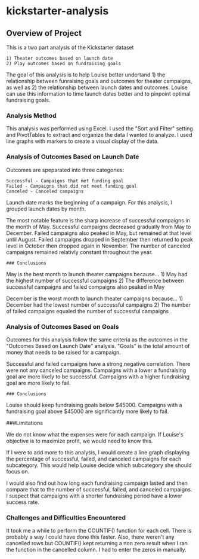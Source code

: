 # kickstarter-analysis

## Overview of Project

This is a two part analysis of the Kickstarter dataset 

    1) Theater outcomes based on launch date
    2) Play outcomes based on fundraising goals

The goal of this analysis is to help Louise better undertand 1) the relationship between funraising goals and outcomes for theater campaigns, as well as 2) the relationship between launch dates and outcomes. Louise can use this information to time launch dates better and to pinpoint optimal fundraising goals.  

### Analysis Method

This analysis was performed using Excel. I used the "Sort and Filter" setting and PivotTables to extract and organize the data I wanted to analyze. I used line graphs with markers to create a visual display of the data.

### Analysis of Outcomes Based on Launch Date

Outcomes are speparated into three categories: 
   
    Successful - Campaigns that met funding goal 
    Failed - Campaigns that did not meet funding goal
    Canceled - Canceled campaigns

Launch date marks the beginning of a campaign. For this analysis, I grouped launch dates by month.

The most notable feature is the sharp increase of successful compaigns in the month of May. Successful campaigns decreased gradually from May to December. 
Failed campaigns also peaked in May, but remained at that level until August. Failed campaigns dropped in September then returned to peak level in October then dropped again in November.
The number of canceled campaigns remained relativly constant throughout the year.

    ### Conclusions

May is the best month to launch theater campaigns because...
    1) May had the highest number of successful campaigns
    2) The difference between successful campaigns and failed compaigns also peaked in May

December is the worst month to launch theater campaigns because...
    1) December had the lowest number of successful campaigns
    2) The number of failed campaigns equaled the number of successful campaigns 


### Analysis of Outcomes Based on Goals

Outcomes for this analysis follow the same criteria as the outcomes in the "Outcomes Based on Launch Date" analysis.
"Goals" is the total amount of money that needs to be raised for a campaign.

Successful and failed campaigns have a strong negative correlation. There were not any canceled campaigns. Campaigns with a lower a fundraising goal are more likely to be successful. Campaigns with a higher fundraising goal are more likely to fail.

    ### Conclusions

Louise should keep fundraising goals below $45000. Campaigns with a fundraising goal above $45000 are significantly more likely to fail. 
    

###Limitations

We do not know what the expenses were for each campaign. If Louise's objective is to maximize profit, we would need to know this.

If I were to add more to this analysis, I would create a line graph displaying the percentage of successful, failed, and canceled campaigns for each subcategory. This would help Louise decide which subcategory she should focus on.

I would also find out how long each fundraising campaign lasted and then compare that to the number of successful, failed, and canceled campaigns. I suspect that campaigns with a shorter fundraising period have a lower success rate.


### Challenges and Difficulties Encountered

It took me a while to perform the COUNTIF() function for each cell. There is probably a way I could have done this faster. Also, there weren't any cancelled rows but COUNTIF() kept returning a non zero result when I ran the function in the cancelled column. I had to enter the zeros in manually.
